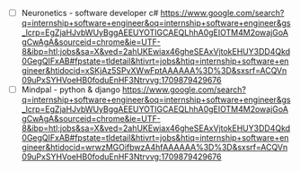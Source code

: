 - [ ] Neuronetics - software developer c# https://www.google.com/search?q=internship+software+engineer&oq=internship+software+engineer&gs_lcrp=EgZjaHJvbWUyBggAEEUYOTIGCAEQLhhA0gEIOTM4M2owajGoAgCwAgA&sourceid=chrome&ie=UTF-8&ibp=htl;jobs&sa=X&ved=2ahUKEwiax46gheSEAxVjtokEHUY3DD4Qkd0GegQIFxAB#fpstate=tldetail&htivrt=jobs&htiq=internship+software+engineer&htidocid=xSKjAz5SPvXWwFptAAAAAA%3D%3D&sxsrf=ACQVn09uPxSYHVoeHB0foduEnHF3Ntrvvg:1709879429676
- [ ] Mindpal - python & django https://www.google.com/search?q=internship+software+engineer&oq=internship+software+engineer&gs_lcrp=EgZjaHJvbWUyBggAEEUYOTIGCAEQLhhA0gEIOTM4M2owajGoAgCwAgA&sourceid=chrome&ie=UTF-8&ibp=htl;jobs&sa=X&ved=2ahUKEwiax46gheSEAxVjtokEHUY3DD4Qkd0GegQIFxAB#fpstate=tldetail&htivrt=jobs&htiq=internship+software+engineer&htidocid=wrwzMGOifbwzA4hfAAAAAA%3D%3D&sxsrf=ACQVn09uPxSYHVoeHB0foduEnHF3Ntrvvg:1709879429676
